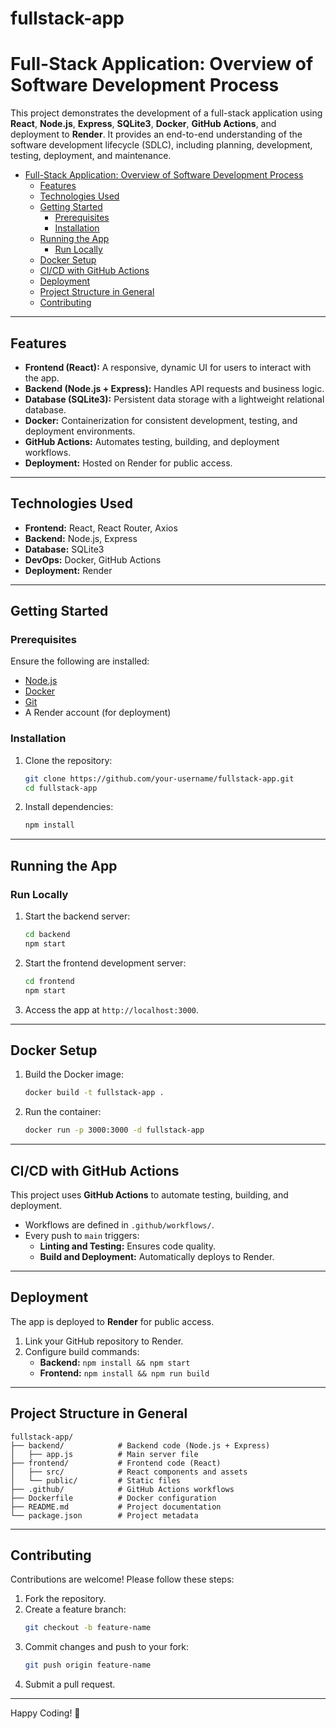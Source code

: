 # fullstack-app


# Full-Stack Application: Overview of Software Development Process

This project demonstrates the development of a full-stack application using **React**, **Node.js**, **Express**, **SQLite3**, **Docker**, **GitHub Actions**, and deployment to **Render**. It provides an end-to-end understanding of the software development lifecycle (SDLC), including planning, development, testing, deployment, and maintenance.

- [Full-Stack Application: Overview of Software Development Process](#full-stack-application-overview-of-software-development-process)
  - [Features](#features)
  - [Technologies Used](#technologies-used)
  - [Getting Started](#getting-started)
    - [Prerequisites](#prerequisites)
    - [Installation](#installation)
  - [Running the App](#running-the-app)
    - [Run Locally](#run-locally)
  - [Docker Setup](#docker-setup)
  - [CI/CD with GitHub Actions](#cicd-with-github-actions)
  - [Deployment](#deployment)
  - [Project Structure in General](#project-structure-in-general)
  - [Contributing](#contributing)
---
## Features
- **Frontend (React):** A responsive, dynamic UI for users to interact with the app.
- **Backend (Node.js + Express):** Handles API requests and business logic.
- **Database (SQLite3):** Persistent data storage with a lightweight relational database.
- **Docker:** Containerization for consistent development, testing, and deployment environments.
- **GitHub Actions:** Automates testing, building, and deployment workflows.
- **Deployment:** Hosted on Render for public access.
---
## Technologies Used
- **Frontend:** React, React Router, Axios
- **Backend:** Node.js, Express
- **Database:** SQLite3
- **DevOps:** Docker, GitHub Actions
- **Deployment:** Render
---
## Getting Started
### Prerequisites
Ensure the following are installed:
- [Node.js](https://nodejs.org/)
- [Docker](https://www.docker.com/)
- [Git](https://git-scm.com/)
- A Render account (for deployment)
### Installation
1. Clone the repository:
   ```bash
   git clone https://github.com/your-username/fullstack-app.git
   cd fullstack-app
   ```
2. Install dependencies:
   ```bash
   npm install
   ```
---
## Running the App
### Run Locally
1. Start the backend server:
   ```bash
   cd backend
   npm start
   ```
2. Start the frontend development server:
   ```bash
   cd frontend
   npm start
   ```
3. Access the app at `http://localhost:3000`.
---
## Docker Setup
1. Build the Docker image:
   ```bash
   docker build -t fullstack-app .
   ```
2. Run the container:
   ```bash
   docker run -p 3000:3000 -d fullstack-app
   ```
---
## CI/CD with GitHub Actions
This project uses **GitHub Actions** to automate testing, building, and deployment.
- Workflows are defined in `.github/workflows/`.
- Every push to `main` triggers:
  - **Linting and Testing:** Ensures code quality.
  - **Build and Deployment:** Automatically deploys to Render.
---
## Deployment
The app is deployed to **Render** for public access.
1. Link your GitHub repository to Render.
2. Configure build commands:
   - **Backend:** `npm install && npm start`
   - **Frontend:** `npm install && npm run build`
---
## Project Structure in General
```plaintext
fullstack-app/
├── backend/            # Backend code (Node.js + Express)
│   ├── app.js          # Main server file
├── frontend/           # Frontend code (React)
│   ├── src/            # React components and assets
│   └── public/         # Static files
├── .github/            # GitHub Actions workflows
├── Dockerfile          # Docker configuration
├── README.md           # Project documentation
└── package.json        # Project metadata
```
---
## Contributing
Contributions are welcome! Please follow these steps:
1. Fork the repository.
2. Create a feature branch:
   ```bash
   git checkout -b feature-name
   ```
3. Commit changes and push to your fork:
   ```bash
   git push origin feature-name
   ```
4. Submit a pull request.
---
Happy Coding! 🚀

